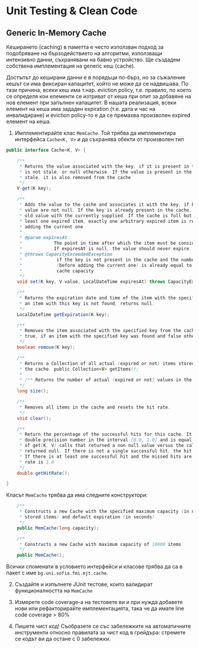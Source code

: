 # Unit Testing & Clean Code

## Generic In-Memory Cache

Кеширането (caching) в паметта е често използван подход за подобряване на бързодействието на алгоритми, използващи интензивно данни, съхранявани на бавно устройство.
Ще създадем собствена имплементация на generic кеш (cache).

Достъпът до кеширани данни е в порядъци по-бърз, но за съжаление кешът си има фиксиран капацитет, който не може да се надвишава. По тази причина, всеки кеш има т.нар. eviction policy, т.е. правило, по което се определя кои елементи се изтриват от кеша при опит за добавяне на нов елемент при запълнен капацитет.
В нашата реализация, всеки елемент на кеша има зададен expiration (т.е. дата и час на инвалидиране) и eviction policy-то е да се премахва произволен expired елемент на кеша. 

1. Имплементирайте клас `MemCache`. Той трябва да имплементира интерфейса `Cache<K, V>` и да съхранява обекти от произволен тип

```java
public interface Cache<K, V> {

    /**
     * Returns the value associated with the key, if it is present in the cache and
     * is not stale, or null otherwise. If the value is present in the cache but is
     * stale, it is also removed from the cache
     */
    V get(K key);

    /**
     * Adds the value to the cache and associates it with the key, if both key and
     * value are not null. If the key is already present in the cache, replaces the
     * old value with the currently supplied. If the cache is full but contains at
     * least one expired item, exactly one arbitrary expired item is removed before
     * adding the current one
     *
     * @param expiresAt
     *            The point in time after which the item must be considered expired.
     *            If expiresAt is null, the value should never expire.
     * @throws CapacityExceededException
     *             if the key is not present in the cache and the number of items
     *             (before adding the current one) is already equal to the maximum
     *             cache capacity
     */
    void set(K key, V value, LocalDateTime expiresAt) throws CapacityExceededException;

    /**
     * Returns the expiration date and time of the item with the specified key. If
     * an item with this key is not found, returns null.
     */
    LocalDateTime getExpiration(K key);

    /**
     * Removes the item associated with the specified key from the cache. Returns
     * true, if an item with the specified key was found and false otherwise.
     */
    boolean remove(K key);

    /**
     * Returns a Collection of all actual (expired or not) items stored currently in
     * the cache. public Collection<V> getItems();
     * 
     * /** Returns the number of actual (expired or not) values in the cache
     */
    long size();

    /**
     * Removes all items in the cache and resets the hit rate.
     */
    void clear();

    /**
     * Return the percentage of the successful hits for this cache. It is a
     * double-precision number in the interval [0.0, 1.0] and is equal to the ratio
     * of get(K, V) calls that returned a non-null value versus the calls that
     * returned null. If there is not a single successful hit, the hit rate is 0.0.
     * If there is at least one successful hit and the missed hits are zero, the hit
     * rate is 1.0
     */
    double getHitRate();

}
```

Класът `MemCache` трябва да има следните конструктори:

```java
    /**
     * Constructs a new Cache with the specified maximum capacity (in number of
     * stored items) and default expiration (in seconds)
     */
    public MemCache(long capacity);

    /**
     * Constructs a new Cache with maximum capacity of 10000 items
     */
    public MemCache(); 
```

Всички споменати в условието интерфейси и класове трябва да са в пакет с име `bg.uni.sofia.fmi.mjt.cache`.

2. Създайте и изпълнете JUnit тестове, които валидират функционалността на `MemCache`

3. Измерете code coverage-а на тестовете ви и при нужда добавете нови или рефакторирайте имплементацията, така че да имате line code coverage > 80%

4. Пишете чист код! Съобразете се със забележките на автоматичните инструменти относно правилата за чист код в грейдъра: стремете се кодът ви да остане с 0 забележки.
